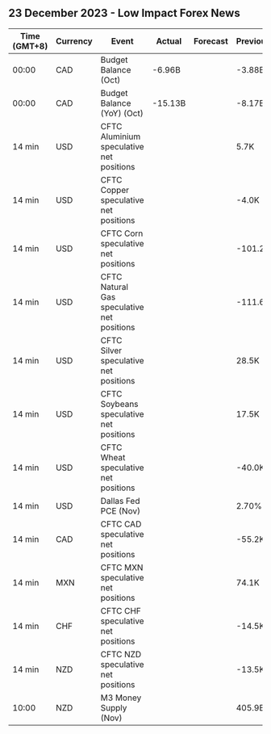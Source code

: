 ## 23 December 2023 - Low Impact Forex News

| Time (GMT+8) | Currency | Event | Actual | Forecast | Previous |
|------|----------|-------|--------|----------|----------|
| 00:00 | CAD | Budget Balance (Oct) | -6.96B |  | -3.88B |
| 00:00 | CAD | Budget Balance (YoY) (Oct) | -15.13B |  | -8.17B |
| 14 min | USD | CFTC Aluminium speculative net positions |  |  | 5.7K |
| 14 min | USD | CFTC Copper speculative net positions |  |  | -4.0K |
| 14 min | USD | CFTC Corn speculative net positions |  |  | -101.2K |
| 14 min | USD | CFTC Natural Gas speculative net positions |  |  | -111.6K |
| 14 min | USD | CFTC Silver speculative net positions |  |  | 28.5K |
| 14 min | USD | CFTC Soybeans speculative net positions |  |  | 17.5K |
| 14 min | USD | CFTC Wheat speculative net positions |  |  | -40.0K |
| 14 min | USD | Dallas Fed PCE (Nov) |  |  | 2.70% |
| 14 min | CAD | CFTC CAD speculative net positions |  |  | -55.2K |
| 14 min | MXN | CFTC MXN speculative net positions |  |  | 74.1K |
| 14 min | CHF | CFTC CHF speculative net positions |  |  | -14.5K |
| 14 min | NZD | CFTC NZD speculative net positions |  |  | -13.5K |
| 10:00 | NZD | M3 Money Supply (Nov) |  |  | 405.9B |
